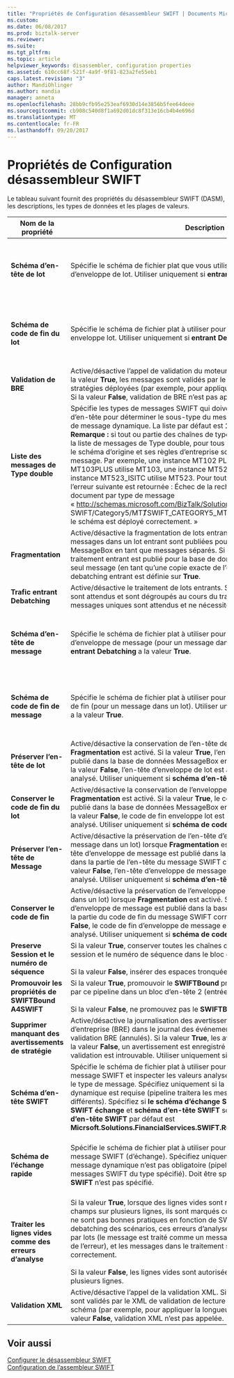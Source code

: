 ```yaml
---
title: "Propriétés de Configuration désassembleur SWIFT | Documents Microsoft"
ms.custom: 
ms.date: 06/08/2017
ms.prod: biztalk-server
ms.reviewer: 
ms.suite: 
ms.tgt_pltfrm: 
ms.topic: article
helpviewer_keywords: disassembler, configuration properties
ms.assetid: 610cc68f-521f-4a9f-9f81-823a2fe55eb1
caps.latest.revision: "3"
author: MandiOhlinger
ms.author: mandia
manager: anneta
ms.openlocfilehash: 28bb9cfb95e253eaf6930d14e3856b5fee64deee
ms.sourcegitcommit: cb908c540d8f1a692d01dc8f313e16cb4b4e696d
ms.translationtype: MT
ms.contentlocale: fr-FR
ms.lasthandoff: 09/20/2017
---
```

# <a name="swift-disassembler-configuration-properties"></a>Propriétés de Configuration désassembleur SWIFT
Le tableau suivant fournit des propriétés du désassembleur SWIFT (DASM), les descriptions, les types de données et les plages de valeurs.  
  
|Nom de la propriété| Description|Type de données|Plage de valeurs|  
|-------------------|-----------------|---------------|-----------------|  
|**Schéma d’en-tête de lot**|Spécifie le schéma de fichier plat que vous utilisez pour l’analyse de l’en-tête d’enveloppe de lot. Utiliser uniquement si **entrant Debatching** a la valeur **True**.|Chaîne|Aucun ou n’importe quel nom de schéma déployé|  
|**Schéma de code de fin du lot**|Spécifie le schéma de fichier plat à utiliser pour l’analyse du code de fin enveloppe lot. Utiliser uniquement si **entrant Debatching** a la valeur **True**.|Chaîne|Aucun ou n’importe quel nom de schéma déployé|  
|**Validation de BRE**|Active/désactive l’appel de validation du moteur de règles d’entreprise (BRE). Si la valeur **True**, les messages sont validés par le moteur BRE par rapport aux stratégies déployées (par exemple, pour appliquer des règles de réseau SWIFT). Si la valeur **False**, validation de BRE n’est pas appelée.|Booléen|True, False|  
|**Liste des messages de Type double**|Spécifie les types de messages SWIFT qui doivent inspecter un deuxième champ d’en-tête pour déterminer le sous-type du message lors de la résolution de type de message dynamique. La liste par défaut est **102 103 521 523 574**. **Remarque :** si tout ou partie des chaînes de type de message sont supprimés de la liste de messages de Type double, pour tous les messages autres que MT574, le schéma d’origine et ses règles d’entreprise sont utilisés dans le traitement du message. Par exemple, une instance MT102 PLUS utilise MT102, une instance MT103PLUS utilise MT103, une instance MT521_ISITC utilise MT521, et une instance MT523_ISITC utilise MT523. Pour toutes les instances de MT574, l’erreur suivante est retournée : Échec de la recherche de spécification de document par type de message « http://schemas.microsoft.com/BizTalk/Solutions/FinancialServices/ SWIFT/Category5/MT&#574;SWIFT_CATEGORY5_MT574_Interchange ». Vérifiez que le schéma est déployé correctement. »|Chaîne|Liste séparée par espace de 3 chiffres|  
|**Fragmentation**|Active/désactive la fragmentation de lots entrants. Si la valeur **True**, les messages dans un lot entrant sont publiées pour la base de données MessageBox en tant que messages séparés. Si la valeur **False**, la totalité du traitement entrant est publié pour la base de données MessageBox en tant qu’un seul message (en tant qu’une copie exacte de l’entrée). Utilisez uniquement si debatching entrant est définie sur **True**.|Booléen|True, False|  
|**Trafic entrant Debatching**|Active/désactive le traitement de lots entrants. Si la valeur **True**, lots entrants sont attendus et sont dégroupés au cours du traitement. Si la valeur **False**, messages uniques sont attendus et ne nécessitent pas de debatching.|Booléen|True, False|  
|**Schéma d’en-tête de message**|Spécifie le schéma de fichier plat à utiliser pour l’analyse de l’en-tête d’enveloppe de message (pour un message dans un lot). Utiliser uniquement si **entrant Debatching** a la valeur **True**.|Chaîne|Aucun ou n’importe quel nom de schéma déployé|  
|**Schéma de code de fin de message**|Spécifie le schéma de fichier plat à utiliser pour l’analyse de l’enveloppe le code de fin (pour un message dans un lot). Utiliser uniquement si **entrant Debatching** a la valeur **True**.|Chaîne|Aucun ou n’importe quel nom de schéma déployé|  
|**Préserver l’en-tête de lot**|Active/désactive la conservation de l’en-tête de l’enveloppe par lots lorsque **Fragmentation** est activé. Si la valeur **True**, l’en-tête d’enveloppe de lot est publié dans la base de données MessageBox en tant qu’un message distinct. Si la valeur **False**, l’en-tête d’enveloppe de lot est abandonné une fois qu’il est analysé. Utiliser uniquement si **schéma d’en-tête de lot** est spécifié.|Booléen|True, False|  
|**Conserver le code de fin du lot**|Active/désactive la conservation de l’enveloppe de lot remorque lorsque **Fragmentation** est activé. Si la valeur **True**, le code de fin enveloppe lot est publié dans la base de données MessageBox en tant qu’un message distinct. Si la valeur **False**, le code de fin enveloppe lot est abandonné une fois qu’il est analysé. Utiliser uniquement si **schéma de code de fin du lot** est spécifié.|Booléen|True, False|  
|**Préserver l’en-tête de Message**|Active/désactive la préservation de l’en-tête d’enveloppe de message (pour un message dans un lot) lorsque **Fragmentation** est activé. Si la valeur **True**, l’en-tête d’enveloppe de message est publié dans la base de données MessageBox dans la partie de l’en-tête du message SWIFT correspondant dans le lot. Si la valeur **False**, l’en-tête d’enveloppe de message est abandonné une fois qu’il est analysé. Utiliser uniquement si **schéma d’en-tête de Message** est spécifié.|Booléen|True, False|  
|**Conserver le code de fin**|Active/désactive la préservation de l’enveloppe le code de fin (pour un message dans un lot) lorsque **Fragmentation** est activé. Si la valeur **True**, le code de fin d’enveloppe de message est publié dans la base de données MessageBox dans la partie du code de fin du message SWIFT correspondant dans le lot. Si la valeur **False**, le code de fin d’enveloppe de message est abandonné une fois qu’il est analysé. Utiliser uniquement si **schéma de code de fin de Message** est spécifié.|Booléen|True, False|  
|**Preserve Session et le numéro de séquence**|Si la valeur **True**, conserver toutes les chaînes de caractères dans les champs de session et le numéro de séquence dans le bloc d’en-tête 1.<br /><br /> Si la valeur **False**, insérer des espaces tronquées dans ces champs.|Booléen|True, False|  
|**Promouvoir les propriétés de SWIFTBound A4SWIFT**|Si la valeur **True**, promouvoir le **SWIFTBound** propriété pour les messages reçus par ce pipeline dans un bloc d’en-tête 2 (entrée).<br /><br /> Si la valeur **False**, ne promouvez pas le **SWIFTBound** propriété dans tous les cas.|Booléen|True, False|  
|**Supprimer manquant des avertissements de stratégie**|Active/désactive la journalisation des avertissements de moteur de règles d’entreprise (BRE) dans le journal des événements manquants des stratégies de validation BRE (annulés). Si la valeur **True**, les avertissements sont supprimés. Si la valeur **False**, un avertissement est enregistré chaque fois qu’une stratégie de validation est introuvable. Utiliser uniquement si **BRE Validation** est activé.|Booléen|True, False|  
|**Schéma d’en-tête SWIFT**|Spécifie le schéma de fichier plat à utiliser pour l’analyse de l’en-tête de message SWIFT et inspecter les valeurs analysées à découvrir dynamiquement le type de message. Spécifiez uniquement si la résolution de type de message dynamique est requise (pipeline traitera les messages SWIFT de types différents). Spécifiez si **le schéma d’échange SWIFT** n’est pas spécifié. Si **SWIFT échange** et **schéma d’en-tête SWIFT** sont n’est pas spécifié, **schéma d’en-tête SWIFT** par défaut est  **Micrsoft.Solutions.FinancialServices.SWIFT.RuntimeSchemas.HeaderSchema**.|Chaîne|Aucun ou n’importe quel nom de schéma déployé|  
|**Schéma de l’échange rapide**|Spécifie le schéma de fichier plat à utiliser pour l’analyse de l’intégralité du message SWIFT (d’échange). Spécifiez uniquement si la résolution de type de message dynamique n’est pas obligatoire (pipeline traite uniquement les messages SWIFT du type spécifié). Doit être spécifié si **schéma d’en-tête SWIFT** n’est pas spécifié.|Chaîne|Aucun ou n’importe quel nom de schéma déployé|  
|**Traiter les lignes vides comme des erreurs d’analyse**|Si la valeur **True**, lorsque des lignes vides sont rencontrées dans de nombreux champs sur plusieurs lignes, ils sont marqués comme des erreurs (lignes vides ne sont pas bonnes pratiques en fonction de SWIFT) d’analyse. Notez que pour debatching des scénarios, ces erreurs d’analyse n’interrompez pas le traitement par lots (le message est traité comme un message d’erreur et génère une partie de l’erreur), et les messages dans le traitement sans erreurs sont traitées correctement.<br /><br /> Si la valeur **False**, les lignes vides sont autorisées dans de nombreux champs sur plusieurs lignes.|Booléen|True, False|  
|**Validation XML**|Active/désactive l’appel de la validation XML. Si la valeur **True**, les messages sont validés par le XML de validation de lecture par rapport aux contraintes de schéma (par exemple, pour appliquer la longueur ou la plage de valeurs). Si la valeur **False**, validation XML n’est pas appelée.|Booléen|True, False|  
  
## <a name="see-also"></a>Voir aussi  
 [Configurer le désassembleur SWIFT](../../adapters-and-accelerators/accelerator-swift/configuring-the-swift-disassembler.md)   
 [Configuration de l’assembleur SWIFT](../../adapters-and-accelerators/accelerator-swift/configuring-the-swift-assembler.md)